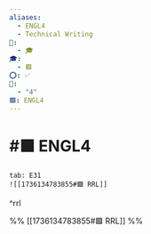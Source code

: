 ```yaml
---
aliases:
  - ENGL4
  - Technical Writing
📁:
  - 🎓
🎓:
  - 🟩
⭕: ✅
🔢:
  - "4"
🟩: ENGL4
---
```

# #🟩 ENGL4

```tabs
tab: E31
![[1736134783855#🟩 RRL]]
```

^rrl

%%
[[1736134783855#🟩 RRL]]
%%